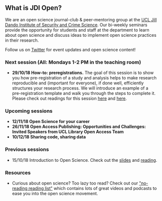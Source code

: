 ## What is JDI Open?

We are an open science journal-club & peer-mentoring group at the [UCL Jill Dando Institute of Security and Crime Science](http://www.ucl.ac.uk/jill-dando-institute). Our bi-weekly seminars provide the opportunity for students and staff at the department to learn about open science and discuss ideas to implement open science practices in their research.

Follow us on [Twitter](https://twitter.com/JDI_Open) for event updates and open science content! 

### Next session (All: Mondays 1-2 PM in the teaching room)
- **29/10/18 How-to: preregistrations.** The goal of this session is to show you how pre-registration of a study and analysis helps to make research reproducible and (important for everyone), if done well, efficiently structures your research process. We will introduce an example of a pre-registration template and walk you through the steps to complete it. Please check out readings for this session [here](https://osf.io/2dxu5/) and [here](https://www.sciencedirect.com/science/article/pii/S0022103116301925). 

### Upcoming sessions
- **12/11/18 Open Science for your career**
- **26/11/18 Open Access Publishing: Opportunities and Challenges: Invited Speakers from UCL Library Open Access Team**
- **10/12/18 Sharing code, sharing data**

### Previous sessions
- 15/10/18 Introduction to Open Science. Check out the [slides](jdiopen.github.io/introduction_slides.pptx) and [reading](https://psyarxiv.com/ak6jr).

### Resources
- Curious about open science? Too lazy too read? Check out our ["no-reading reading list"](https://jdiopen.github.io/noreading.pdf) which contains lots of great videos and podcasts to ease you into the open science movement. 
